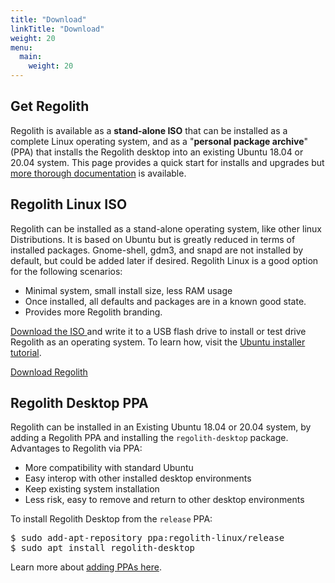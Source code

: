 ```yaml
---
title: "Download"
linkTitle: "Download"
weight: 20
menu:
  main:
    weight: 20
---
```

<section class="row td-box td-box--1 position-relative td-box--gradient td-box--height-auto">
	<div class="container text-center td-arrow-down">
		<span class="h4 mb-0">
<h1><i class="fas fa-cloud-download-alt ml-2 "></i> Get Regolith</h1>

<p>Regolith is available as a <b>stand-alone ISO</b> that can be installed as a complete Linux operating system, and as a "<b>personal package archive</b>" (PPA) that installs the Regolith desktop into an existing Ubuntu 18.04 or 20.04 system.  This page provides a quick start for installs and upgrades but <a href="../docs/getting-started/install">more thorough documentation</a> is available.</p>
</span>
	</div>
</section>


<div class="container">
  <div class="row">
    <div class="col-sm p-5">
				<h2><i class="fas fa-compact-disc"></i> Regolith Linux ISO</h2>
				<p>
					Regolith can be installed as a stand-alone operating system, like other linux Distributions.  It is based on Ubuntu but is greatly reduced in terms of installed packages.  Gnome-shell, gdm3, and snapd are not installed by default, but could be added later if desired.  Regolith Linux is a good option for the following scenarios:
					<ul>
						<li>Minimal system, small install size, less RAM usage</li>
						<li>Once installed, all defaults and packages are in a known good state.</li>
						<li>Provides more Regolith branding.</li>
					</ul>
				<a href="https://github.com/regolith-linux/regolith-desktop/releases/tag/R1.4">Download the ISO </a> and write it to a USB flash drive to install or test drive Regolith as an operating system.  To learn how, visit the <a class="text-warning"  href="https://tutorials.ubuntu.com/tutorial/tutorial-install-ubuntu-desktop">Ubuntu installer tutorial</a>.</p>
				<div class="d-flex justify-content-center"><a class="btn btn-lg btn-secondary mr-3 mb-4" href="https://github.com/regolith-linux/regolith-desktop/releases/tag/R1.4">
      Download Regolith <i class="fas fa-cloud-download-alt ml-2 "></i></a></div>				
			</th>
    </div>
    <div class="col-sm p-5">
			<h2><i class="fas fa-download"></i> Regolith Desktop PPA</h2>
			<p>
					Regolith can be installed in an Existing Ubuntu 18.04 or 20.04 system, by adding a Regolith PPA and installing the <code>regolith-desktop</code> package.  Advantages to Regolith via PPA:
					<ul>
						<li>More compatibility with standard Ubuntu</li>
						<li>Easy interop with other installed desktop environments</li>
						<li>Keep existing system installation</li>
						<li>Less risk, easy to remove and return to other desktop environments</li>
					</ul>
					To install Regolith Desktop from the <code>release</code> PPA:
					<pre class="border rounded p-2">
$ sudo add-apt-repository ppa:regolith-linux/release
$ sudo apt install regolith-desktop</pre>
					Learn more about <a href="https://help.ubuntu.com/community/Repositories/CommandLine#Adding_Launchpad_PPA_Repositories">adding PPAs here</a>.
				</p>
    </div>
  </div>
</div>
